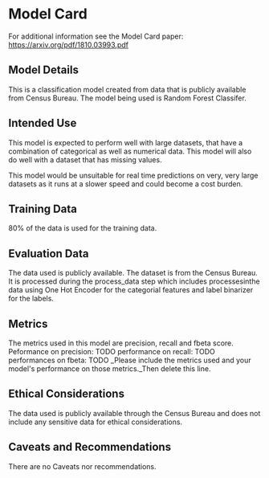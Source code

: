 # Model Card

For additional information see the Model Card paper: https://arxiv.org/pdf/1810.03993.pdf

## Model Details
This is a classification model created from data that is publicly available from Census Bureau.
The model being used is Random Forest Classifer.


## Intended Use
This model is expected to perform well with large datasets, that have a combination of categorical as well as numerical data.  This model will also do well with a dataset that has missing values.

This model would be unsuitable for real time predictions on very, very large datasets as it runs at a slower speed and could become a cost burden.


## Training Data
80% of the data is used for the training data.

## Evaluation Data
The data used is publicly available.  The dataset is from the Census Bureau.  It is processed during the process_data step which includes processesinthe data using One Hot Encoder for the categorial features and label binarizer for the labels.


## Metrics
The metrics used in this model are precision, recall and fbeta score.
Peformance on precision: TODO
performance on recall: TODO
performances on fbeta: TODO
_Please include the metrics used and your model's performance on those metrics._Then delete this line.

## Ethical Considerations
The data used is publicly available through the Census Bureau and does not include any sensitive data for ethical considerations.


## Caveats and Recommendations
There are no Caveats nor recommendations.